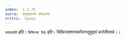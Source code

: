 ```yaml
---
index:  1.3.75
sutra:  समुदाङ्भ्यो यमोऽग्रन्थे
vritti:  nyasa
---
```


`उद्यचछति` इति। `चिकित्सा वैद्यः` इति। चिकित्साशास्त्रमधिगन्तुमुद्यमं करोतीत्यर्थः।।

